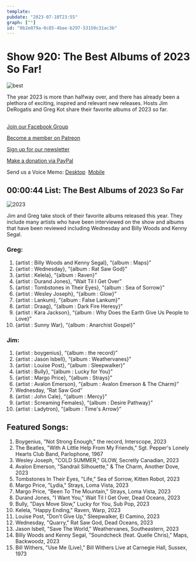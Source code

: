 ```yaml
---
template: 
pubdate: "2023-07-10T23:55"
graph: [""]
id: "0b2e079a-0c85-4bae-b297-53150c31ac3b"
---
```






# Show 920: The Best Albums of 2023 So Far!

![best](https://static.soundopinions.org/images/2023/copy-of-best-albums.png)

The year 2023 is more than halfway over, and there has already been a plethora of exciting, inspired and relevant new releases. Hosts Jim DeRogatis and Greg Kot share their favorite albums of 2023 so far.



## 

[Join our Facebook Group](https://bit.ly/3sivr9T)

[Become a member on Patreon](https://bit.ly/3slWZvc)

[Sign up for our newsletter](https://bit.ly/3eEvRnG)

[Make a donation via PayPal](https://bit.ly/3dmt9lU)

Send us a Voice Memo: [Desktop](bit.ly/2RyD5Ah)  [Mobile](sayhi.chat/soundops)



## 00:00:44 List: The Best Albums of 2023 So Far

![2023](https://static.soundopinions.org/images/2023/best-albums-of-2023-so-far.png)

Jim and Greg take stock of their favorite albums released this year. They include many artists who have been interviewed on the show and albums that have been reviewed including Wednesday and Billy Woods and Kenny Segal.


### Greg:

1. {artist : Billy Woods and Kenny Segal}, “{album : Maps}”
2. {artist : Wednesday}, “{album : Rat Saw God}”
3. {artist : Kelela}, “{album : Raven}”
4. {artist : Durand Jones}, “Wait Til I Get Over”
5. {artist : Tombstones in Their Eyes}, “{album : Sea of Sorrow}”
6. {artist : Wesley Joseph}, “{album : Glow}”
7. {artist : Lankum}, “{album : False Lankum}”
8. {artist : Draag}, “{album : Dark Fire Heresy}”
9. {artist : Kara Jackson}, “{album : Why Does the Earth Give Us People to Love}”
10. {artist : Sunny War}, “{album : Anarchist Gospel}”


### Jim:

1. {artist : boygenius}, “{album : the record}”
2. {artist : Jason Isbell}, “{album : Weathervanes}”
3. {artist : Louise Post}, “{album : Sleepwalker}”
4. {artist : Bully}, “{album : Lucky for You}”
5. {artist : Margo Price}, “{album : Strays}”
6. {artist : Avalon Emerson}, “{album : Avalon Emerson & The Charm}”
7. Wednesday, “Rat Saw God”
8. {artist : John Cale}, “{album : Mercy}”
9. {artist : Screaming Females}, “{album : Desire Pathway}”
10. {artist : Ladytron}, “{album : Time's Arrow}”



## Featured Songs:

1. Boygenius, "Not Strong Enough," the record, Interscope, 2023
2. The Beatles, "With A Little Help From My Friends," Sgt. Pepper's Lonely Hearts Club Band, Parlophone, 1967
3. Wesley Joseph, "COLD SUMMER," GLOW, Secretly Canadian, 2023
4. Avalon Emerson, "Sandrail Silhouette," & The Charm, Another Dove, 2023
5. Tombstones In Their Eyes, "Life," Sea of Sorrow, Kitten Robot, 2023
6. Margo Price, "Lydia," Strays, Loma Vista, 2023
7. Margo Price, "Been To The Mountain," Strays, Loma Vista, 2023
8. Durand Jones, "I Want You," Wait Til I Get Over, Dead Oceans, 2023
9. Bully, "Days Move Slow," Lucky for You, Sub Pop, 2023
10. Kelela, "Happy Ending," Raven, Warp, 2023
11. Louise Post, "Don't Give Up," Sleepwalker, El Camino, 2023
12. Wednesday, "Quarry," Rat Saw God, Dead Oceans, 2023
13. Jason Isbell, "Save The World," Weathervanes, Southeastern, 2023
14. Billy Woods and Kenny Segal, "Soundcheck (feat. Quelle Chris)," Maps, Backwoodz, 2023
15. Bill Withers, "Use Me (Live)," Bill Withers Live at Carnegie Hall, Sussex, 1973